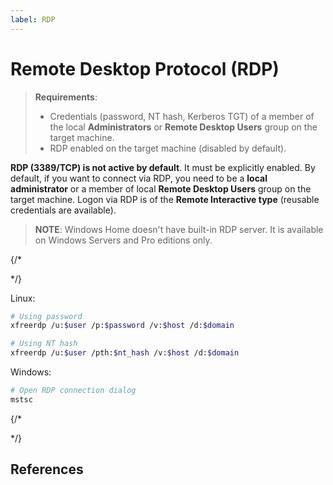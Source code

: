 ```yaml
---
label: RDP
---
```


# Remote Desktop Protocol (RDP)

> **Requirements**:
>
> * Credentials (password, NT hash, Kerberos TGT) of a member of the local **Administrators** or **Remote Desktop Users** group on the target machine.
> * RDP enabled on the target machine (disabled by default).

**RDP (3389/TCP) is not active by default**. It must be explicitly enabled. By default, if you want to connect via RDP, you need to be a **local administrator** or a member of local **Remote Desktop Users** group on the target machine. Logon via RDP is of the **Remote Interactive type** (reusable credentials are available).

> **NOTE**: Windows Home doesn't have built-in RDP server. It is available on Windows Servers and Pro editions only.

{/*
<!-- TODO: 
    You can pass the hash using xfreerdp.  There is one important caveat however, and that is that this is only possible when the system has Restricted Admin Mode enabled.  If this is not enabled and you try to PTH, you will get an error stating that “Account Restrictions are preventing this user from signing in.”  Restricted Admin Mode is disabled by default.  The good news is, if you have any level of admin access to the system and access to SMB/WinRM/etc, you can enable this feature remotely. -->
*/}

Linux:

```bash
# Using password
xfreerdp /u:$user /p:$password /v:$host /d:$domain

# Using NT hash
xfreerdp /u:$user /pth:$nt_hash /v:$host /d:$domain
```

Windows:

```powershell
# Open RDP connection dialog
mstsc
```

{/*
<!-- Restricted Admin mode for RDP, https://learn.microsoft.com/en-us/archive/blogs/kfalde/restricted-admin-mode-for-rdp-in-windows-8-1-2012-r2 -->
*/}


## References
